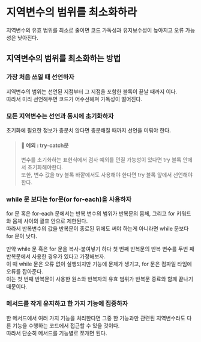# 지역변수의 범위를 최소화하라
지역변수의 유효 범위를 최소로 줄이면 코드 가독성과 유지보수성이 높아지고 오류 가능성은 낮아진다.  
## 지역변수의 범위를 최소화하는 방법
### 가장 처음 쓰일 때 선언하자
지역변수의 범위는 선언된 지점부터 그 지점을 포함한 블록이 끝날 때까지 이다.  
따라서 미리 선언해두면 코드가 어수선해져 가독성이 떨어진다.
### 모든 지역변수는 선언과 동시에 초기화하자
초기화에 필요한 정보가 충분치 않다면 충분해질 때까지 선언을 미뤄야 한다.  

> #### 📍 예외 : try-catch문
> 변수를 초기화하는 표현식에서 검사 예외를 던질 가능성이 있다면 try 블록 안에서 초기화해야한다.  
또한, 변수 값을 try 블록 바깥에서도 사용해야 한다면 try 블록 앞에서 선언해야한다.

### while 문 보다는 for문(or for-each)을 사용하자
for 문 혹은 for-each 문에서는 반복 변수의 범위가 반복문의 몸체, 그리고 for 키워드와 몸체 사이의 괄호 안으로 제한된다.  
따라서 반복변수의 값을 반복문이 종료된 뒤에도 써야 하는게 아니라면 while 문보다 for 문이 낫다.

만약 while 문 혹은 for 문을 복사-붙여넣기 하다 첫 번째 반복문의 반복 변수를 두번 째 반복문에서 사용한 경우가 있다고 가정해보자.  
이 때 while 문은 오류 없이 실행되지만 기능에 문제가 생기고, for 문은 컴파일 타임에 오류를 잡아준다.  
이는 첫 번째 반복문이 사용한 원소와 반복자의 유효 범위가 반복문 종료와 함께 끝나기 때문이다.

### 메서드를 작게 유지하고 한 가지 기능에 집중하자
한 메서드에서 여러 가지 기능을 처리한다면 그중 한 기능과만 관련된 지역변수라도 다른 기능을 수행하는 코드에서 접근할 수 있을 것이다.  
따라서 단순히 메서드를 기능별로 쪼개면 된다.